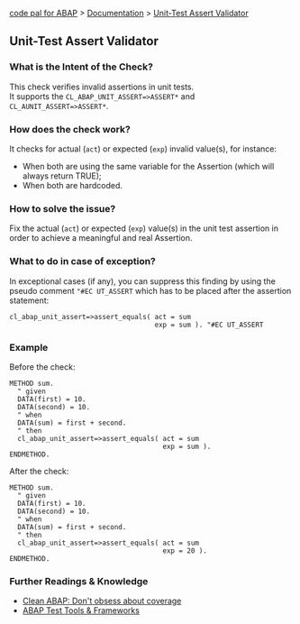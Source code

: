 [code pal for ABAP](../../README.md) > [Documentation](../check_documentation.md) > [Unit-Test Assert Validator](unit_test_assert.md)

## Unit-Test Assert Validator

### What is the Intent of the Check?

This check verifies invalid assertions in unit tests.  
It supports the `CL_ABAP_UNIT_ASSERT=>ASSERT*` and `CL_AUNIT_ASSERT=>ASSERT*`.

### How does the check work?

It checks for actual (`act`) or expected (`exp`) invalid value(s), for instance:
- When both are using the same variable for the Assertion (which will always return TRUE);
- When both are hardcoded.

### How to solve the issue?

Fix the actual (`act`) or expected (`exp`) value(s) in the unit test assertion in order to achieve a meaningful and real Assertion.

### What to do in case of exception?

In exceptional cases (if any), you can suppress this finding by using the pseudo comment `"#EC UT_ASSERT` which has to be placed after the assertion statement:

```abap
cl_abap_unit_assert=>assert_equals( act = sum 
                                    exp = sum ). "#EC UT_ASSERT 
```

### Example

Before the check:

```abap
METHOD sum. 
  " given 
  DATA(first) = 10. 
  DATA(second) = 10. 
  " when 
  DATA(sum) = first + second. 
  " then 
  cl_abap_unit_assert=>assert_equals( act = sum 
                                      exp = sum ).
ENDMETHOD. 
```

After the check:

```abap
METHOD sum. 
  " given 
  DATA(first) = 10. 
  DATA(second) = 10. 
  " when 
  DATA(sum) = first + second. 
  " then 
  cl_abap_unit_assert=>assert_equals( act = sum 
                                      exp = 20 ).
ENDMETHOD. 
```

### Further Readings & Knowledge

* [Clean ABAP: Don't obsess about coverage](https://github.com/SAP/styleguides/blob/main/clean-abap/CleanABAP.md#dont-obsess-about-coverage)
* [ABAP Test Tools & Frameworks](https://pages.github.tools.sap/EngineeringCulture/ase/ABAP/abapTestTools.html)